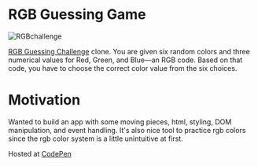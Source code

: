 # RGB Guessing Game
![RGBchallenge](https://petapixel.com/assets/uploads/2016/06/rgbchallenge-800x420.jpg)

[RGB Guessing Challenge](http://www.rgbchallenge.com/) clone.
You are given six random colors and three numerical values for Red, Green, and Blue—an RGB code. Based on that code, you have to choose the correct color value from the six choices.

# Motivation

Wanted to build an app with some moving pieces, html, styling, DOM manipulation, and event handling. It's also nice tool to practice rgb colors since the rgb color system is a little unintuitive at first.

Hosted at [CodePen](http://codepen.io/arissi/full/MbMbvg/)


